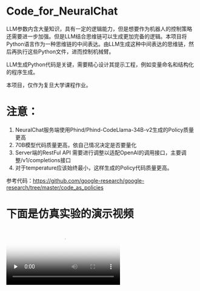 # Code_for_NeuralChat


LLM参数内含大量知识，具有一定的逻辑能力，但是想要作为机器人的控制策略还需要进一步加强。但是LLM结合思维链可以生成更加完备的逻辑。本项目将Python语言作为一种思维链的中间表达。由LLM生成这种中间表达的思维链，然后再执行这些Python文件，进而控制机械臂。

LLM生成Python代码是关键，需要精心设计其提示工程，例如变量命名和结构化的程序生成。

本项目，仅作为复旦大学课程作业。


# 注意：
1. NeuralChat服务端使用Phind/Phind-CodeLlama-34B-v2生成的Policy质量更高
2. 70B模型代码质量更高，依自己情况决定是否要量化
3. Server端的RestFul API 需要进行调整以适配OpenAI的调用接口，主要调整/v1/completions接口
3. 对于temperature应该始终最小，这样生成的Policy代码质量更高。

参考代码：https://github.com/google-research/google-research/tree/master/code_as_policies

# 下面是仿真实验的演示视频
<!-- mp4格式 -->
<video id="video" controls="" preload="none" poster="封面">
      <source id="mp4" src="__temp__.mp4" type="video/mp4">
</videos>